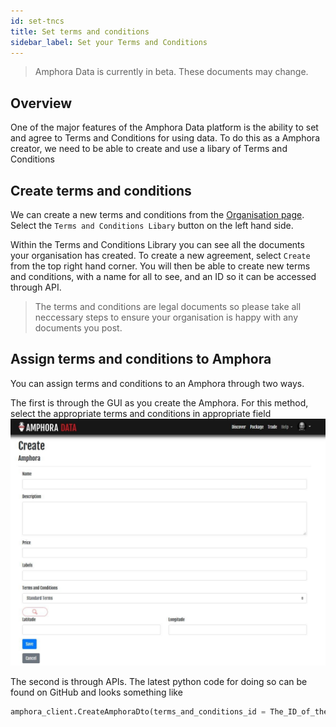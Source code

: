 ```yaml
---
id: set-tncs
title: Set terms and conditions
sidebar_label: Set your Terms and Conditions
---
```


> Amphora Data is currently in beta. These documents may change.

## Overview
One of the major features of the Amphora Data platform is the ability to set and agree to Terms and Conditions for using data. To do this as a Amphora creator, we need to be able to create and use a libary of Terms and Conditions

## Create terms and conditions

We can create a new terms and conditions from the [Organisation page](https://beta.amphoradata.com/Organisations/Detail). Select the `Terms and Conditions Libary` button on the left hand side.

Within the Terms and Conditions Library you can see all the documents your organisation has created. To create a new agreement, select `Create` from the top right hand corner. You will then be able to create new terms and conditions, with a name for all to see, and an ID so it can be accessed through API.

> The terms and conditions are legal documents so please take all neccessary steps to ensure your organisation is happy with any documents you post.

## Assign terms and conditions to Amphora

You can assign terms and conditions to an Amphora through two ways. 

The first is through the GUI as you create the Amphora. For this method, select the appropriate terms and conditions in appropriate field
![Fill metadata for Amphora, Screenshot](/docs/assets/screenshots/CreateAmphora.jpg)


The second is through APIs. The latest python code for doing so can be found on GitHub and looks something like

```py
amphora_client.CreateAmphoraDto(terms_and_conditions_id = The_ID_of_the_appropriate_TnC).
```

